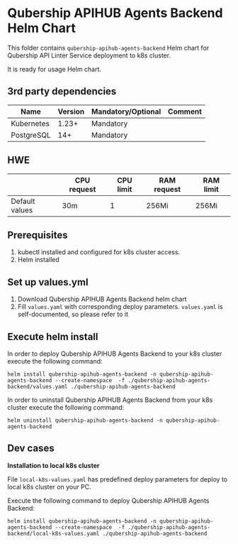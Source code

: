 # Qubership APIHUB Agents Backend Helm Chart

This folder contains `qubership-apihub-agents-backend` Helm chart for Qubership API Linter Service deployment to k8s
cluster.

It is ready for usage Helm chart.

## 3rd party dependencies

| Name       | Version | Mandatory/Optional | Comment |
|------------|---------|--------------------|---------|
| Kubernetes | 1.23+   | Mandatory          |         |
| PostgreSQL | 14+     | Mandatory          |         |

## HWE

|                | CPU request | CPU limit | RAM request | RAM limit |
|----------------|-------------|-----------|-------------|-----------|
| Default values | 30m         | 1         | 256Mi       | 256Mi     |

## Prerequisites

1. kubectl installed and configured for k8s cluster access.
2. Helm installed

## Set up values.yml

1. Download Qubership APIHUB Agents Backend helm chart
2. Fill `values.yaml` with corresponding deploy parameters. `values.yaml` is self-documented, so please refer to it

## Execute helm install

In order to deploy Qubership APIHUB Agents Backend to your k8s cluster execute the following command:

```
helm install qubership-apihub-agents-backend -n qubership-apihub-agents-backend --create-namespace  -f ./qubership-apihub-agents-backend/values.yaml ./qubership-apihub-agents-backend
```

In order to uninstall Qubership APIHUB Agents Backend from your k8s cluster execute the following command:

```
helm uninstall qubership-apihub-agents-backend -n qubership-apihub-agents-backend
```

## Dev cases

**Installation to local k8s cluster**

File `local-k8s-values.yaml` has predefined deploy parameters for deploy to local k8s cluster on your PC.

Execute the following command to deploy Qubership APIHUB Agents Backend:

```
helm install qubership-apihub-agents-backend -n qubership-apihub-agents-backend --create-namespace  -f ./qubership-apihub-agents-backend/local-k8s-values.yaml ./qubership-apihub-agents-backend
```
